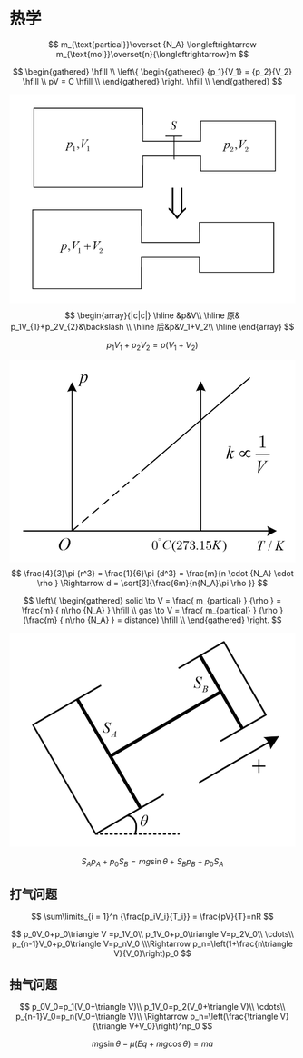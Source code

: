 # 热学

$$
m_{\text{partical}}\overset {N_A} \longleftrightarrow m_{\text{mol}}\overset{n}{\longleftrightarrow}m
$$

$$
\begin{gathered}
   \hfill \\
  \left\{ \begin{gathered}
  {p_1}{V_1} = {p_2}{V_2} \hfill \\
  pV = C \hfill \\ 
\end{gathered}  \right. \hfill \\ 
\end{gathered}
$$

![image-20210521173737695](热学/image-20210521173737695.png)
$$
\begin{array}{|c|c|}
\hline   &p&V\\
\hline 原& p_1V_{1}+p_2V_{2}&\backslash \\
\hline 后&p&V_1+V_2\\
\hline
\end{array}
$$

$$
p_1V_1+p_2V_2=p(V _1+V_2)
$$

![image-20210521175912428](热学/image-20210521175912428.png)
$$
\frac{4}{3}\pi {r^3} = \frac{1}{6}\pi {d^3} = \frac{m}{n \cdot {N_A} \cdot \rho } \Rightarrow d = \sqrt[3]{\frac{6m}{n{N_A}\pi \rho }}
$$

$$
\left\{ \begin{gathered}
  solid \to V = \frac{ m_{partical}  } {\rho } = \frac{m} { n\rho {N_A} }  \hfill \\
  gas \to V = \frac{ m_{partical}  } {\rho }(\frac{m} { n\rho {N_A}  } = distance) \hfill \\ 
\end{gathered}  \right.
$$

![image-20210516195514677](热学/image-20210516195514677.png)

$$
S_Ap_A+p_0S_B=mg\sin\theta+S_Bp_B+p_0S_A
$$

## 打气问题

$$
\sum\limits_{i = 1}^n {\frac{p_iV_i}{T_i}}  = \frac{pV}{T}=nR
$$

$$
p_0V_0+p_0\triangle V =p_1V_0\\
p_1V_0+p_0\triangle V=p_2V_0\\
\cdots\\
p_{n-1}V_0+p_0\triangle V=p_nV_0
\\\Rightarrow p_n=\left(1+\frac{n\triangle V}{V_0}\right)p_0
$$

## 抽气问题

$$
p_0V_0=p_1(V_0+\triangle V)\\
p_1V_0=p_2(V_0+\triangle V)\\
\cdots\\
p_{n-1}V_0=p_n(V_0+\triangle V)\\
\Rightarrow p_n=\left(\frac{\triangle V}{\triangle V+V_0}\right)^np_0
$$

$$
mg\sin \theta  - \mu (Eq + mg\cos \theta ) = ma
$$

